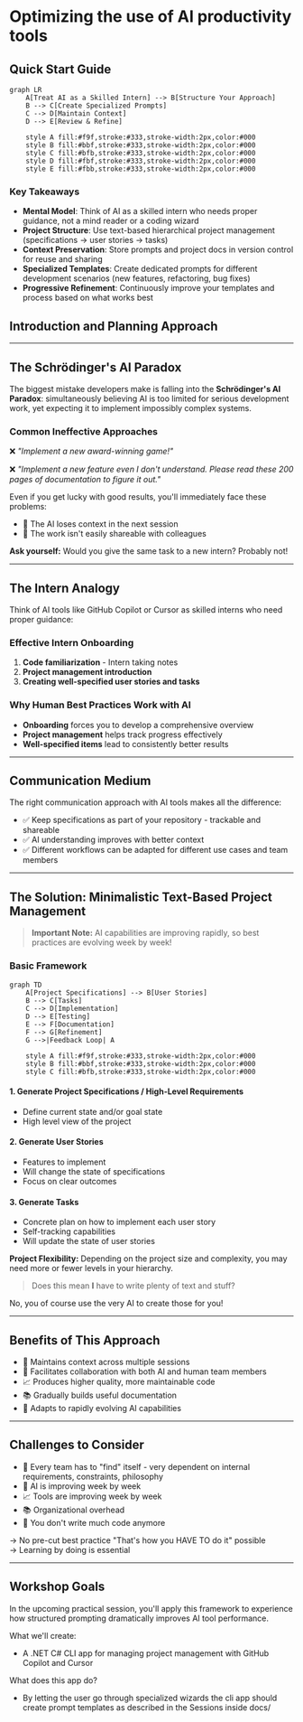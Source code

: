# Optimizing the use of AI productivity tools

## Quick Start Guide

```mermaid
graph LR
    A[Treat AI as a Skilled Intern] --> B[Structure Your Approach]
    B --> C[Create Specialized Prompts]
    C --> D[Maintain Context]
    D --> E[Review & Refine]
    
    style A fill:#f9f,stroke:#333,stroke-width:2px,color:#000
    style B fill:#bbf,stroke:#333,stroke-width:2px,color:#000
    style C fill:#bfb,stroke:#333,stroke-width:2px,color:#000
    style D fill:#fbf,stroke:#333,stroke-width:2px,color:#000
    style E fill:#fbb,stroke:#333,stroke-width:2px,color:#000
```

### Key Takeaways
- **Mental Model**: Think of AI as a skilled intern who needs proper guidance, not a mind reader or a coding wizard
- **Project Structure**: Use text-based hierarchical project management (specifications → user stories → tasks)
- **Context Preservation**: Store prompts and project docs in version control for reuse and sharing
- **Specialized Templates**: Create dedicated prompts for different development scenarios (new features, refactoring, bug fixes)
- **Progressive Refinement**: Continuously improve your templates and process based on what works best

## Introduction and Planning Approach

---

## The Schrödinger's AI Paradox

The biggest mistake developers make is falling into the **Schrödinger's AI Paradox**: simultaneously believing AI is too limited for serious development work, yet expecting it to implement impossibly complex systems.



### Common Ineffective Approaches

❌ *"Implement a new award-winning game!"*

❌ *"Implement a new feature even I don't understand. Please read these 200 pages of documentation to figure it out."*

Even if you get lucky with good results, you'll immediately face these problems:

- 🥺 The AI loses context in the next session
- 🥺 The work isn't easily shareable with colleagues

**Ask yourself:** Would you give the same task to a new intern? Probably not!

---

## The Intern Analogy

Think of AI tools like GitHub Copilot or Cursor as skilled interns who need proper guidance:

### Effective Intern Onboarding

1. **Code familiarization** - Intern taking notes
2. **Project management introduction**
3. **Creating well-specified user stories and tasks**

### Why Human Best Practices Work with AI

- **Onboarding** forces you to develop a comprehensive overview
- **Project management** helps track progress effectively
- **Well-specified items** lead to consistently better results

---

## Communication Medium

The right communication approach with AI tools makes all the difference:

- ✅ Keep specifications as part of your repository - trackable and shareable
- ✅ AI understanding improves with better context
- ✅ Different workflows can be adapted for different use cases and team members

---

## The Solution: Minimalistic Text-Based Project Management

> **Important Note:** AI capabilities are improving rapidly, so best practices are evolving week by week!

### Basic Framework

```mermaid
graph TD
    A[Project Specifications] --> B[User Stories]
    B --> C[Tasks]
    C --> D[Implementation]
    D --> E[Testing]
    E --> F[Documentation]
    F --> G[Refinement]
    G -->|Feedback Loop| A
    
    style A fill:#f9f,stroke:#333,stroke-width:2px,color:#000
    style B fill:#bbf,stroke:#333,stroke-width:2px,color:#000
    style C fill:#bfb,stroke:#333,stroke-width:2px,color:#000
```

#### 1. Generate Project Specifications / High-Level Requirements

- Define current state and/or goal state
- High level view of the project

#### 2. Generate User Stories

- Features to implement
- Will change the state of specifications
- Focus on clear outcomes

#### 3. Generate Tasks

- Concrete plan on how to implement each user story
- Self-tracking capabilities
- Will update the state of user stories

**Project Flexibility:** Depending on the project size and complexity, you may need more or fewer levels in your hierarchy.

> Does this mean **I** have to write plenty of text and stuff?

No, you of course use the very AI to create those for you!

---

## Benefits of This Approach

- 🚀 Maintains context across multiple sessions
- 🤝 Facilitates collaboration with both AI and human team members
- 📈 Produces higher quality, more maintainable code
- 📚 Gradually builds useful documentation
- 🔄 Adapts to rapidly evolving AI capabilities

---

## Challenges to Consider

- 🚀 Every team has to "find" itself - very dependent on internal requirements, constraints, philosophy
- 🤝 AI is improving week by week
- 📈 Tools are improving week by week
- 📚 Organizational overhead
- 🔄 You don't write much code anymore

→ No pre-cut best practice "That's how you HAVE TO do it" possible  
→ Learning by doing is essential

---

## Workshop Goals

In the upcoming practical session, you'll apply this framework to experience how structured prompting dramatically improves AI tool performance.


What we'll create:

- A .NET C# CLI app for managing project management with GitHub Copilot and Cursor

What does this app do?

- By letting the user go through specialized wizards the cli app should create prompt templates as described in the Sessions inside docs/